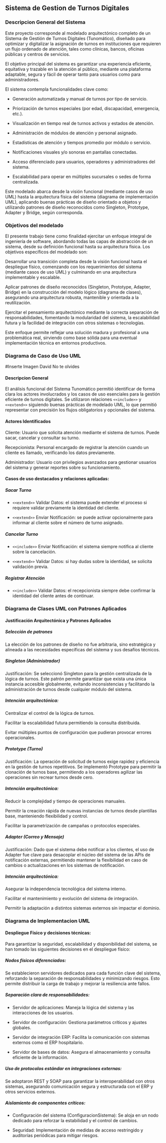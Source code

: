 ## Sistema de Gestion de Turnos Digitales

### Descripcion General del Sistema
Este proyecto corresponde al modelado arquitectónico completo de un Sistema de Gestión de Turnos Digitales (Tunomático), diseñado para optimizar y digitalizar la asignación de turnos en instituciones que requieren un flujo ordenado de atención, tales como clínicas, bancos, oficinas públicas y centros de servicios.

El objetivo principal del sistema es garantizar una experiencia eficiente, equitativa y trazable en la atención al público, mediante una plataforma adaptable, segura y fácil de operar tanto para usuarios como para administradores.

El sistema contempla funcionalidades clave como:

- Generación automatizada y manual de turnos por tipo de servicio.

- Priorización de turnos especiales (por edad, discapacidad, emergencia, etc.).

- Visualización en tiempo real de turnos activos y estados de atención.

- Administración de módulos de atención y personal asignado.

- Estadísticas de atención y tiempos promedio por módulo o servicio.

- Notificaciones visuales y/o sonoras en pantallas conectadas.

- Acceso diferenciado para usuarios, operadores y administradores del sistema.

- Escalabilidad para operar en múltiples sucursales o sedes de forma centralizada.

Este modelado abarca desde la visión funcional (mediante casos de uso UML) hasta la arquitectura física del sistema (diagrama de implementación UML), aplicando buenas prácticas de diseño orientado a objetos y utilizando patrones de diseño reconocidos como Singleton, Prototype, Adapter y Bridge, según corresponda.
### Objetivos del modelado
El presente trabajo tiene como finalidad ejercitar un enfoque integral de ingeniería de software, abordando todas las capas de abstracción de un sistema, desde su definición funcional hasta su arquitectura física. Los objetivos específicos del modelado son:

Desarrollar una transición completa desde la visión funcional hasta el despliegue físico, comenzando con los requerimientos del sistema (mediante casos de uso UML) y culminando en una arquitectura implementable y escalable.

Aplicar patrones de diseño reconocidos (Singleton, Prototype, Adapter, Bridge) en la construcción del modelo lógico (diagrama de clases), asegurando una arquitectura robusta, mantenible y orientada a la reutilización.

Ejercitar el pensamiento arquitectónico mediante la correcta separación de responsabilidades, fomentando la modularidad del sistema, la escalabilidad futura y la facilidad de integración con otros sistemas o tecnologías.

Este enfoque permite reflejar una solución madura y profesional a una problemática real, sirviendo como base sólida para una eventual implementación técnica en entornos productivos.

### Diagrama de Caso de Uso UML
#Inserte Imagen David No te olvides
#### Descripcion General
El análisis funcional del Sistema Tunomático permitió identificar de forma clara los actores involucrados y los casos de uso esenciales para la gestión eficiente de turnos digitales. Se utilizaron relaciones `<<include>>` y `<<extend>>` siguiendo buenas prácticas de modelado UML, lo que permitió representar con precisión los flujos obligatorios y opcionales del sistema.
#### Actores Identificados
Cliente: Usuario que solicita atención mediante el sistema de turnos. Puede sacar, cancelar y consultar su turno.

Recepcionista: Personal encargado de registrar la atención cuando un cliente es llamado, verificando los datos previamente.

Administrador: Usuario con privilegios avanzados para gestionar usuarios del sistema y generar reportes sobre su funcionamiento.
#### Casos de uso destacados y relaciones aplicadas:
##### Sacar Turno

- `<<extend>>` Validar Datos: el sistema puede extender el proceso si requiere validar previamente la identidad del cliente.

- `<<extend>>` Enviar Notificación: se puede activar opcionalmente para informar al cliente sobre el número de turno asignado.

##### Cancelar Turno

- `<<include>>` Enviar Notificación: el sistema siempre notifica al cliente sobre la cancelación.

- `<<extend>>` Validar Datos: si hay dudas sobre la identidad, se solicita validación previa.

##### Registrar Atención

- `<<include>>` Validar Datos: el recepcionista siempre debe confirmar la identidad del cliente antes de continuar.

### Diagrama de Clases UML con Patrones Aplicados

#### Justificación Arquitectónica y Patrones Aplicados
##### Selección de patrones
La elección de los patrones de diseño no fue arbitraria, sino estratégica y alineada a las necesidades específicas del sistema y sus desafíos técnicos.

##### Singleton (Administrador)

Justificación: Se seleccionó Singleton para la gestión centralizada de la lógica de turnos. Este patrón permite garantizar que exista una única instancia accesible globalmente, evitando inconsistencias y facilitando la administración de turnos desde cualquier módulo del sistema.

##### Intención arquitectónica:

Centralizar el control de la lógica de turnos.

Facilitar la escalabilidad futura permitiendo la consulta distribuida.

Evitar múltiples puntos de configuración que pudieran provocar errores operacionales.

##### Prototype (Turno)

Justificación: La operación de solicitud de turnos exige rapidez y eficiencia en la gestión de turnos repetitivos. Se implementó Prototype para permitir la clonación de turnos base, permitiendo a los operadores agilizar las operaciones sin recrear turnos desde cero.

##### Intención arquitectónica:

Reducir la complejidad y tiempo de operaciones manuales.

Permitir la creación rápida de nuevas instancias de turnos desde plantillas base, manteniendo flexibilidad y control.

Facilitar la parametrización de campañas o protocolos especiales.

##### Adapter (Correo y Mensaje)

Justificación: Dado que el sistema debe notificar a los clientes, el uso de Adapter fue clave para desacoplar el núcleo del sistema de las APIs de notificación externas, permitiendo mantener la flexibilidad en caso de cambios o actualizaciones en los sistemas de notificación.

##### Intención arquitectónica:

Asegurar la independencia tecnológica del sistema interno.

Facilitar el mantenimiento y evolución del sistema de integración.

Permitir la adaptación a distintos sistemas externos sin impactar el dominio.

### Diagrama de Implementacion UML

#### Despliegue Físico y decisiones técnicas:
Para garantizar la seguridad, escalabilidad y disponibilidad del sistema, se han tomado las siguientes decisiones en el despliegue físico:

##### Nodos físicos diferenciados:
Se establecieron servidores dedicados para cada función clave del sistema, reforzando la separación de responsabilidades y minimizando riesgos. Esto permite distribuir la carga de trabajo y mejorar la resiliencia ante fallos.

##### Separación clara de responsabilidades:

- Servidor de aplicaciones: Maneja la lógica del sistema y las interacciones de los usuarios.

- Servidor de configuración: Gestiona parámetros críticos y ajustes globales.

- Servidor de integración ERP: Facilita la comunicación con sistemas externos como el ERP hospitalario.

- Servidor de bases de datos: Asegura el almacenamiento y consulta eficiente de la información.

##### Uso de protocolos estándar en integraciones externas: 
Se adoptaron REST y SOAP para garantizar la interoperabilidad con otros sistemas, asegurando comunicación segura y estructurada con el ERP y otros servicios externos.

##### Aislamiento de componentes críticos:

- Configuración del sistema (ConfiguracionSistema): Se aloja en un nodo dedicado para reforzar la estabilidad y el control de cambios.

- Seguridad: Implementación de medidas de acceso restringido y auditorías periódicas para mitigar riesgos.
